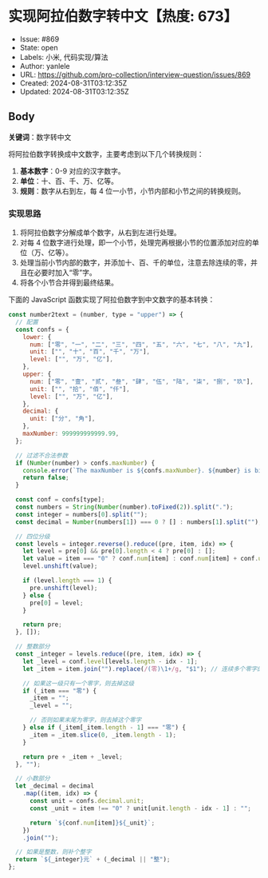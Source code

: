 # 实现阿拉伯数字转中文【热度: 673】

- Issue: #869
- State: open
- Labels: 小米, 代码实现/算法
- Author: yanlele
- URL: https://github.com/pro-collection/interview-question/issues/869
- Created: 2024-08-31T03:12:35Z
- Updated: 2024-08-31T03:12:35Z

## Body

**关键词**：数字转中文

将阿拉伯数字转换成中文数字，主要考虑到以下几个转换规则：

1. **基本数字**：0-9 对应的汉字数字。
2. **单位**：十、百、千、万、亿等。
3. **规则**：数字从右到左，每 4 位一小节，小节内部和小节之间的转换规则。

### 实现思路

1. 将阿拉伯数字分解成单个数字，从右到左进行处理。
2. 对每 4 位数字进行处理，即一个小节，处理完再根据小节的位置添加对应的单位（万、亿等）。
3. 处理当前小节内部的数字，并添加十、百、千的单位，注意去除连续的零，并且在必要时加入“零”字。
4. 将各个小节合并得到最终结果。

下面的 JavaScript 函数实现了阿拉伯数字到中文数字的基本转换：

```js
const number2text = (number, type = "upper") => {
  // 配置
  const confs = {
    lower: {
      num: ["零", "一", "二", "三", "四", "五", "六", "七", "八", "九"],
      unit: ["", "十", "百", "千", "万"],
      level: ["", "万", "亿"],
    },
    upper: {
      num: ["零", "壹", "贰", "叁", "肆", "伍", "陆", "柒", "捌", "玖"],
      unit: ["", "拾", "佰", "仟"],
      level: ["", "万", "亿"],
    },
    decimal: {
      unit: ["分", "角"],
    },
    maxNumber: 999999999999.99,
  };

  // 过滤不合法参数
  if (Number(number) > confs.maxNumber) {
    console.error(`The maxNumber is ${confs.maxNumber}. ${number} is bigger than it!`);
    return false;
  }

  const conf = confs[type];
  const numbers = String(Number(number).toFixed(2)).split(".");
  const integer = numbers[0].split("");
  const decimal = Number(numbers[1]) === 0 ? [] : numbers[1].split("");

  // 四位分级
  const levels = integer.reverse().reduce((pre, item, idx) => {
    let level = pre[0] && pre[0].length < 4 ? pre[0] : [];
    let value = item === "0" ? conf.num[item] : conf.num[item] + conf.unit[idx % 4];
    level.unshift(value);

    if (level.length === 1) {
      pre.unshift(level);
    } else {
      pre[0] = level;
    }

    return pre;
  }, []);

  // 整数部分
  const _integer = levels.reduce((pre, item, idx) => {
    let _level = conf.level[levels.length - idx - 1];
    let _item = item.join("").replace(/(零)\1+/g, "$1"); // 连续多个零字的部分设置为单个零字

    // 如果这一级只有一个零字，则去掉这级
    if (_item === "零") {
      _item = "";
      _level = "";

      // 否则如果末尾为零字，则去掉这个零字
    } else if (_item[_item.length - 1] === "零") {
      _item = _item.slice(0, _item.length - 1);
    }

    return pre + _item + _level;
  }, "");

  // 小数部分
  let _decimal = decimal
    .map((item, idx) => {
      const unit = confs.decimal.unit;
      const _unit = item !== "0" ? unit[unit.length - idx - 1] : "";

      return `${conf.num[item]}${_unit}`;
    })
    .join("");

  // 如果是整数，则补个整字
  return `${_integer}元` + (_decimal || "整");
};
```

